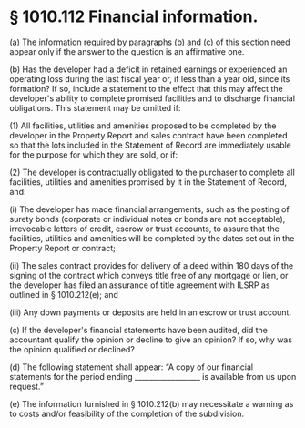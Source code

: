 # § 1010.112   Financial information.

(a) The information required by paragraphs (b) and (c) of this section need appear only if the answer to the question is an affirmative one.


(b) Has the developer had a deficit in retained earnings or experienced an operating loss during the last fiscal year or, if less than a year old, since its formation? If so, include a statement to the effect that this may affect the developer's ability to complete promised facilities and to discharge financial obligations. This statement may be omitted if:


(1) All facilities, utilities and amenities proposed to be completed by the developer in the Property Report and sales contract have been completed so that the lots included in the Statement of Record are immediately usable for the purpose for which they are sold, or if:


(2) The developer is contractually obligated to the purchaser to complete all facilities, utilities and amenities promised by it in the Statement of Record, and:


(i) The developer has made financial arrangements, such as the posting of surety bonds (corporate or individual notes or bonds are not acceptable), irrevocable letters of credit, escrow or trust accounts, to assure that the facilities, utilities and amenities will be completed by the dates set out in the Property Report or contract;


(ii) The sales contract provides for delivery of a deed within 180 days of the signing of the contract which conveys title free of any mortgage or lien, or the developer has filed an assurance of title agreement with ILSRP as outlined in § 1010.212(e); and


(iii) Any down payments or deposits are held in an escrow or trust account.


(c) If the developer's financial statements have been audited, did the accountant qualify the opinion or decline to give an opinion? If so, why was the opinion qualified or declined?


(d) The following statement shall appear: “A copy of our financial statements for the period ending __________________ is available from us upon request.”


(e) The information furnished in § 1010.212(b) may necessitate a warning as to costs and/or feasibility of the completion of the subdivision.




